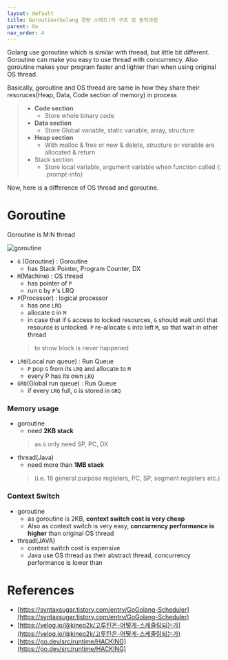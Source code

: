 ```yaml
---
layout: default
title: Goroutine(Golang 경량 스레드)의 구조 및 동작과정  
parent: Go
nav_order: 4
---
```

Golang use goroutine which is similar with thread, but little bit different. Goroutine can make you easy to use thread with concurrency. Also goroutine makes your program faster and lighter than when using original OS thread.

Basically, goroutine and OS thread are same in how they share their resoruces(Heap, Data, Code section of memory) in process

> * **Code section**
>   * Store whole binary code
> * **Data section**
>    * Store Global variable, static variable, array, structure
> * **Heap section**
>   * With malloc & free or new & delete, structure or variable are allocated & return
> * Stack section
>   * Store local variable, argument variable when function called
{: .prompt-info}

Now, here is a difference of OS thread and goroutine.

# Goroutine
Goroutine is M:N thread

![goroutine](../../../assets/p/6/goroutine.png)
* `G` (Goroutine) : Goroutine
  * has Stack Pointer, Program Counter, DX
* `M`(Machine) : OS thread
  * has pointer of `P`
  * run `G` by `P`'s LRQ
* `P`(Processor) : logical processor
  * has one `LRQ`
  * allocate `G` in `M`
  * in case that if `G` access to locked resources, `G` should wait until that resource is unlocked. `P` re-allocate `G` into left `M`, so that wait in other thread
  > to show block is never happened
* `LRQ`(Local run queue) : Run Queue
  * `P` pop `G` from its `LRQ` and allocate to `M`
  * every P has its own `LRQ`
* `GRQ`(Global run queue) : Run Queue
  * if every `LRQ` full, `G` is stored in `GRQ`



### Memory usage
* goroutine
  * need **2KB stack**   
  > as `G` only need SP, PC, DX
* thread(Java)
  * need more than **1MB stack**   
  > (i.e. 16 general purpose registers, PC, SP, segment registers etc.)
 
### Context Switch
* goroutine
  * as goroutine is 2KB, **context switch cost is very cheap**
  * Also as context switch is very easy, **concurrency performance is higher** than original OS thread
* thread(JAVA)
  * context switch cost is expensive
  * Java use OS thread as their abstract thread, concurrency performance is lower than 




# References
* [https://syntaxsugar.tistory.com/entry/GoGolang-Scheduler](https://syntaxsugar.tistory.com/entry/GoGolang-Scheduler)
* [https://velog.io/@kineo2k/고루틴은-어떻게-스케줄링되는가](https://velog.io/@kineo2k/고루틴은-어떻게-스케줄링되는가)
* [https://go.dev/src/runtime/HACKING](https://go.dev/src/runtime/HACKING)